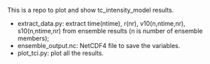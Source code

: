This is a repo to plot and show tc_intensity_model results.

- extract_data.py: extract time(ntime), r(nr), v10(n,ntime,nr), s10(n,ntime,nr) from ensemble results (n is number of ensemble members);
- ensemble_output.nc: NetCDF4 file to save the variables.
- plot_tci.py: plot all the results.
